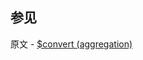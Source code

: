 ## 参见

原文 - [$convert (aggregation)]( https://docs.mongodb.com/manual/reference/operator/aggregation/convert/ )

